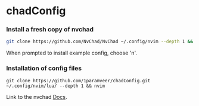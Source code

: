 # chadConfig


### Install a fresh copy of nvchad

```bash
git clone https://github.com/NvChad/NvChad ~/.config/nvim --depth 1 && nvim

```

When prompted to install example config, choose 'n'.


### Installation of config files

```
git clone https://github.com/1paramveer/chadConfig.git ~/.config/nvim/lua/ --depth 1 && nvim
```

Link to the nvchad [Docs](https://nvchad.com/docs/quickstart/install).
